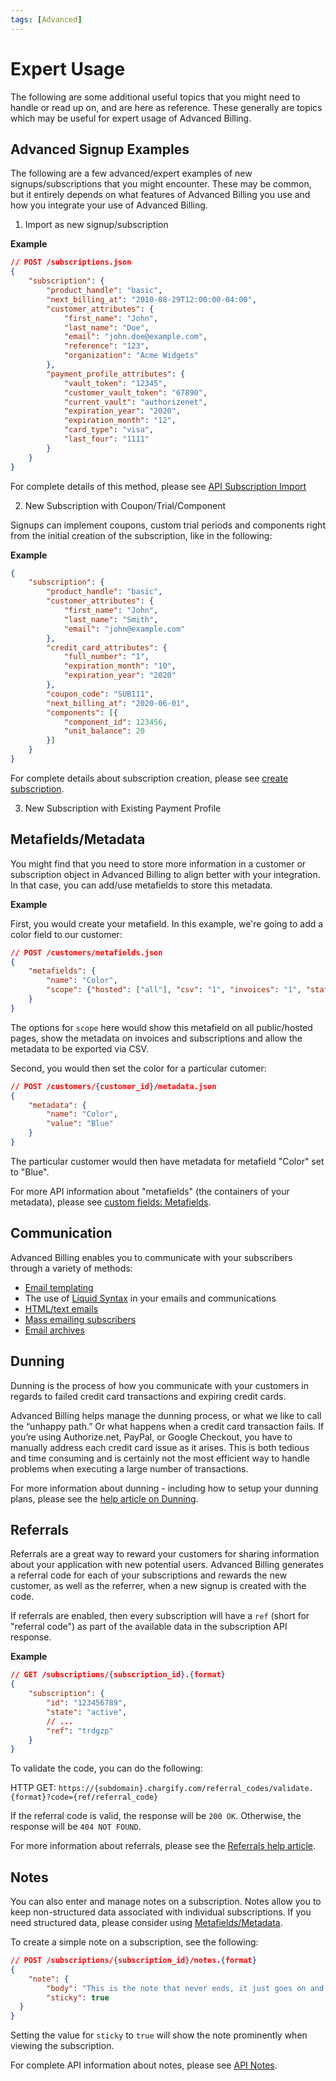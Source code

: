```yaml
---
tags: [Advanced]
---
```


# Expert Usage

The following are some additional useful topics that you might need to handle or read up on, and are here as reference. These generally are topics which may be useful for expert usage of Advanced Billing.

## Advanced Signup Examples

The following are a few advanced/expert examples of new signups/subscriptions that you might encounter. These may be common, but it entirely depends on what features of Advanced Billing you use and how you integrate your use of Advanced Billing.

1. Import as new signup/subscription

**Example**

```json
// POST /subscriptions.json
{
    "subscription": {
        "product_handle": "basic",
        "next_billing_at": "2010-08-29T12:00:00-04:00",
        "customer_attributes": {
            "first_name": "John",
            "last_name": "Doe",
            "email": "john.doe@example.com",
            "reference": "123",
            "organization": "Acme Widgets"
        },
        "payment_profile_attributes": {
            "vault_token": "12345",
            "customer_vault_token": "67890",
            "current_vault": "authorizenet",
            "expiration_year": "2020",
            "expiration_month": "12",
            "card_type": "visa",
            "last_four": "1111"
        }
    }
}
```

For complete details of this method, please see [API Subscription Import](https://developers.chargify.com/docs/api-docs/b3A6MTQxMDgzODg-create-subscription#subscriptions-import)

2. New Subscription with Coupon/Trial/Component

Signups can implement coupons, custom trial periods and components right from the initial creation of the subscription, like in the following:

**Example**

```json
{
    "subscription": {
        "product_handle": "basic",
      	"customer_attributes": {
      	    "first_name": "John",
      		"last_name": "Smith",
      		"email": "john@example.com"
      	},
      	"credit_card_attributes": {
      		"full_number": "1",
      		"expiration_month": "10",
      		"expiration_year": "2020"
      	},
      	"coupon_code": "SUB111",
        "next_billing_at": "2020-06-01",
        "components": [{
    		"component_id": 123456,
    		"unit_balance": 20
    	}]
    }
}
```

For complete details about subscription creation, please see [create subscription](https://developers.chargify.com/docs/api-docs/b3A6MTQxMDgzODg-create-subscription).

3. New Subscription with Existing Payment Profile

## Metafields/Metadata

You might find that you need to store more information in a customer or subscription object in Advanced Billing to align better with your integration. In that case, you can add/use metafields to store this metadata.

**Example**

First, you would create your metafield. In this example, we're going to add a color field to our customer:

```json
// POST /customers/metafields.json
{ 
    "metafields": {
        "name": "Color",
        "scope": {"hosted": ["all"], "csv": "1", "invoices": "1", "statements": "1"}
    }
}
```

The options for `scope` here would show this metafield on all public/hosted pages, show the metadata on invoices and subscriptions and allow the metadata to be exported via CSV.

Second, you would then set the color for a particular cutomer:

```json
// POST /customers/{customer_id}/metadata.json
{ 
    "metadata": {
        "name": "Color",
        "value": "Blue"
    } 
}
```

The particular customer would then have metadata for metafield "Color" set to "Blue".

For more API information about "metafields" (the containers of your metadata), please see [custom fields: Metafields](https://developers.chargify.com/docs/api-docs/b3A6MTQxMDgyOTM-create-metafields).

## Communication

Advanced Billing enables you to communicate with your subscribers through a variety of methods:

* [Email templating](https://maxio-chargify.zendesk.com/hc/en-us/articles/5405217029261)
* The use of [Liquid Syntax](https://maxio-chargify.zendesk.com/hc/en-us/articles/5405065579661) in your emails and communications
* [HTML/text emails](https://maxio-chargify.zendesk.com/hc/en-us/articles/5404761842317)
* [Mass emailing subscribers](https://maxio-chargify.zendesk.com/hc/en-us/articles/5404991667085)
* [Email archives](https://maxio-chargify.zendesk.com/hc/en-us/articles/5405279311501)

## Dunning

Dunning is the process of how you communicate with your customers in regards to failed credit card transactions and expiring credit cards.

Advanced Billing helps manage the dunning process, or what we like to call the “unhappy path.” Or what happens when a credit card transaction fails. If you’re using Authorize.net, PayPal, or Google Checkout, you have to manually address each credit card issue as it arises. This is both tedious and time consuming and is certainly not the most efficient way to handle problems when executing a large number of transactions.

For more information about dunning - including how to setup your dunning plans, please see the [help article on Dunning](https://maxio-chargify.zendesk.com/hc/en-us/articles/5405505141005).

## Referrals

Referrals are a great way to reward your customers for sharing information about your application with new potential users. Advanced Billing generates a referral code for each of your subscriptions and rewards the new customer, as well as the referrer, when a new signup is created with the code.

If referrals are enabled, then every subscription will have a `ref` (short for "referral code") as part of the available data in the subscription API response. 

**Example**

```json
// GET /subscriptions/{subscription_id}.{format}
{
    "subscription": {
        "id": "123456789",
        "state": "active",
        // ...
        "ref": "trdgzp"
    }
}
```

To validate the code, you can do the following:

HTTP GET: `https://{subdomain}.chargify.com/referral_codes/validate.{format}?code={ref/referral_code}`

If the referral code is valid, the response will be `200 OK`. Otherwise, the response will be `404 NOT FOUND`.

For more information about referrals, please see the [Referrals help article](https://maxio-chargify.zendesk.com/hc/en-us/articles/5405548589581).

## Notes

You can also enter and manage notes on a subscription. Notes allow you to keep non-structured data associated with individual subscriptions. If you need structured data, please consider using [Metafields/Metadata](https://developers.chargify.com/docs/api-docs/b3A6MTQxMDgyOTM-create-metafields).
  
To create a simple note on a subscription, see the following:

```json
// POST /subscriptions/{subscription_id}/notes.{format}
{
    "note": {
        "body": "This is the note that never ends, it just goes on and on ..",
        "sticky": true
  }
}
```

Setting the value for `sticky` to `true` will show the note prominently when viewing the subscription.

For complete API information about notes, please see [API Notes](https://developers.chargify.com/docs/api-docs/b3A6MTQxMDgyNzA-create-subscription-note).
